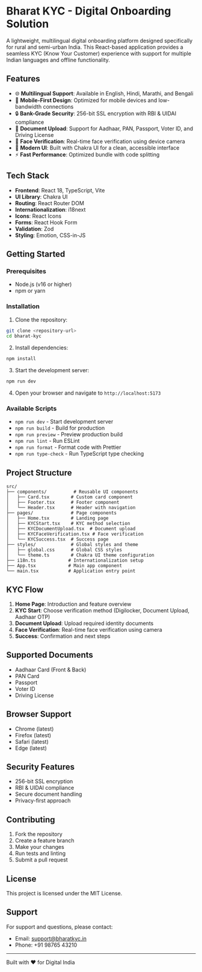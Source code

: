 # Bharat KYC - Digital Onboarding Solution

A lightweight, multilingual digital onboarding platform designed specifically for rural and semi-urban India. This React-based application provides a seamless KYC (Know Your Customer) experience with support for multiple Indian languages and offline functionality.

## Features

- 🌐 **Multilingual Support**: Available in English, Hindi, Marathi, and Bengali
- 📱 **Mobile-First Design**: Optimized for mobile devices and low-bandwidth connections
- 🔒 **Bank-Grade Security**: 256-bit SSL encryption with RBI & UIDAI compliance
- 📄 **Document Upload**: Support for Aadhaar, PAN, Passport, Voter ID, and Driving License
- 📸 **Face Verification**: Real-time face verification using device camera
- 🎨 **Modern UI**: Built with Chakra UI for a clean, accessible interface
- ⚡ **Fast Performance**: Optimized bundle with code splitting

## Tech Stack

- **Frontend**: React 18, TypeScript, Vite
- **UI Library**: Chakra UI
- **Routing**: React Router DOM
- **Internationalization**: i18next
- **Icons**: React Icons
- **Forms**: React Hook Form
- **Validation**: Zod
- **Styling**: Emotion, CSS-in-JS

## Getting Started

### Prerequisites

- Node.js (v16 or higher)
- npm or yarn

### Installation

1. Clone the repository:
```bash
git clone <repository-url>
cd bharat-kyc
```

2. Install dependencies:
```bash
npm install
```

3. Start the development server:
```bash
npm run dev
```

4. Open your browser and navigate to `http://localhost:5173`

### Available Scripts

- `npm run dev` - Start development server
- `npm run build` - Build for production
- `npm run preview` - Preview production build
- `npm run lint` - Run ESLint
- `npm run format` - Format code with Prettier
- `npm run type-check` - Run TypeScript type checking

## Project Structure

```
src/
├── components/          # Reusable UI components
│   ├── Card.tsx        # Custom card component
│   ├── Footer.tsx      # Footer component
│   └── Header.tsx      # Header with navigation
├── pages/              # Page components
│   ├── Home.tsx        # Landing page
│   ├── KYCStart.tsx    # KYC method selection
│   ├── KYCDocumentUpload.tsx  # Document upload
│   ├── KYCFaceVerification.tsx # Face verification
│   └── KYCSuccess.tsx  # Success page
├── styles/             # Global styles and theme
│   ├── global.css      # Global CSS styles
│   └── theme.ts        # Chakra UI theme configuration
├── i18n.ts            # Internationalization setup
├── App.tsx            # Main app component
└── main.tsx           # Application entry point
```

## KYC Flow

1. **Home Page**: Introduction and feature overview
2. **KYC Start**: Choose verification method (Digilocker, Document Upload, Aadhaar OTP)
3. **Document Upload**: Upload required identity documents
4. **Face Verification**: Real-time face verification using camera
5. **Success**: Confirmation and next steps

## Supported Documents

- Aadhaar Card (Front & Back)
- PAN Card
- Passport
- Voter ID
- Driving License

## Browser Support

- Chrome (latest)
- Firefox (latest)
- Safari (latest)
- Edge (latest)

## Security Features

- 256-bit SSL encryption
- RBI & UIDAI compliance
- Secure document handling
- Privacy-first approach

## Contributing

1. Fork the repository
2. Create a feature branch
3. Make your changes
4. Run tests and linting
5. Submit a pull request

## License

This project is licensed under the MIT License.

## Support

For support and questions, please contact:
- Email: support@bharatkyc.in
- Phone: +91 98765 43210

---

Built with ❤️ for Digital India